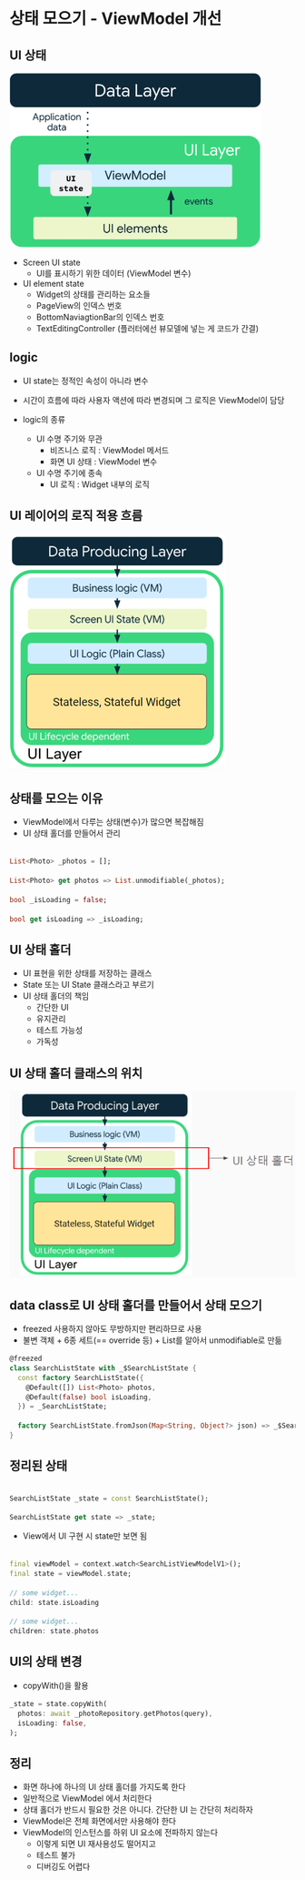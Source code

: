 # 상태 모으기 - ViewModel 개선

## UI 상태

<img src="../assets/images/0412/ui_state_flow.png" alt="ui state flow">

- Screen UI state
    - UI를 표시하기 위한 데이터 (ViewModel 변수)
- UI element state
    - Widget의 상태를 관리하는 요소들
    - PageView의 인덱스 번호
    - BottomNaviagtionBar의 인덱스 번호
    - TextEditingController (플러터에선 뷰모델에 넣는 게 코드가 간결)

## logic

- UI state는 정적인 속성이 아니라 변수
- 시간이 흐름에 따라 사용자 액션에 따라 변경되며 그 로직은 ViewModel이 담당

- logic의 종류
    - UI 수명 주기와 무관
        - 비즈니스 로직 : ViewModel 메서드
        - 화면 UI 상태 : ViewModel 변수
    - UI 수명 주기에 종속
        - UI 로직 : Widget 내부의 로직

## UI 레이어의 로직 적용 흐름

<img src="../assets/images/0412/ui_layer_logic_flow.png" alt="ui layer logic flow">

## 상태를 모으는 이유

- ViewModel에서 다루는 상태(변수)가 많으면 복잡해짐
- UI 상태 홀더를 만들어서 관리

```dart

List<Photo> _photos = [];

List<Photo> get photos => List.unmodifiable(_photos);

bool _isLoading = false;

bool get isLoading => _isLoading;
```

## UI 상태 홀더

- UI 표현을 위한 상태를 저장하는 클래스
- State 또는 UI State 클래스라고 부르기
- UI 상태 홀더의 책임
    - 간단한 UI
    - 유지관리
    - 테스트 가능성
    - 가독성

## UI 상태 홀더 클래스의 위치

<img src="../assets/images/0412/location_of_UI_state_holder_class.png" alt="location of UI state holder class">

## data class로 UI 상태 홀더를 만들어서 상태 모으기

- freezed 사용하지 않아도 무방하지만 편리하므로 사용
- 불변 객체 + 6종 세트(== override 등) + List를 알아서 unmodifiable로 만듦

```dart
@freezed
class SearchListState with _$SearchListState {
  const factory SearchListState({
    @Default([]) List<Photo> photos,
    @Default(false) bool isLoading,
  }) = _SearchListState;

  factory SearchListState.fromJson(Map<String, Object?> json) => _$SearchListStateFromJson(json);
}
```

## 정리된 상태

```dart

SearchListState _state = const SearchListState();

SearchListState get state => _state;
```

- View에서 UI 구현 시 state만 보면 됨

```dart

final viewModel = context.watch<SearchListViewModelV1>();
final state = viewModel.state;

// some widget...
child: state.isLoading

// some widget...
children: state.photos
```

## UI의 상태 변경

- copyWith()을 활용

```dart
_state = state.copyWith(
  photos: await _photoRepository.getPhotos(query),
  isLoading: false,
);
```

## 정리

- 화면 하나에 하나의 UI 상태 홀더를 가지도록 한다
- 일반적으로 ViewModel 에서 처리한다
- 상태 홀더가 반드시 필요한 것은 아니다. 간단한 UI 는 간단히 처리하자
- ViewModel은 전체 화면에서만 사용해야 한다
- ViewModel의 인스턴스를 하위 UI 요소에 전파하지 않는다
    - 이렇게 되면 UI 재사용성도 떨어지고
    - 테스트 불가
    - 디버깅도 어렵다
